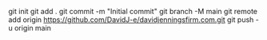 git init
git add .
git commit -m "Initial commit"
git branch -M main
git remote add origin https://github.com/DavidJ-e/davidjenningsfirm.com.git
git push -u origin main
